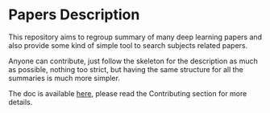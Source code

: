 # Papers Description

This repository aims to regroup summary of many deep learning papers and also provide some
kind of simple tool to search subjects related papers.

Anyone can contribute, just follow the skeleton for the description as much as possible, nothing too
strict, but having the same structure for all the summaries is much more simpler.

The doc is available [here](http://papers.readthedocs.io/en/latest/), please read the Contributing section 
for more details.